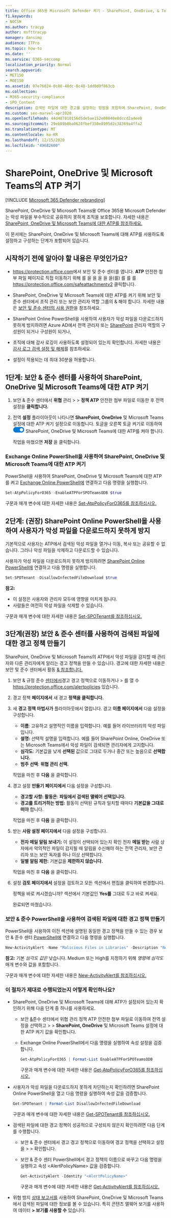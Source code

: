 ```yaml
---
title: Office 365용 Microsoft Defender 켜기 - SharePoint, OneDrive, & Teams
f1.keywords:
- NOCSH
ms.author: tracyp
author: msfttracyp
manager: dansimp
audience: ITPro
ms.topic: how-to
ms.date: ''
ms.service: O365-seccomp
localization_priority: Normal
search.appverid:
- MET150
- MOE150
ms.assetid: 07e76024-0c80-40dc-8c48-1dd0d0f863cb
ms.collection:
- M365-security-compliance
- SPO_Content
description: 검색된 파일에 대한 경고를 설정하는 방법을 포함하여 SharePoint, OneDrive 및 Teams에 대해 ATP를 켜는 방법을 알아보습니다.
ms.custom: seo-marvel-apr2020
ms.openlocfilehash: 44d487810156d5de5ae152e08040e8dccd2a4ee0
ms.sourcegitcommit: 29eb89b8ba0628fbef350e8995d2c38369a4ffa2
ms.translationtype: MT
ms.contentlocale: ko-KR
ms.lasthandoff: 12/15/2020
ms.locfileid: "49682600"
---
```

# <a name="turn-on-atp-for-sharepoint-onedrive-and-microsoft-teams"></a>SharePoint, OneDrive 및 Microsoft Teams의 ATP 켜기

[!INCLUDE [Microsoft 365 Defender rebranding](../includes/microsoft-defender-for-office.md)]

SharePoint, OneDrive 및 Microsoft Teams용 Office 365용 Microsoft Defender는 악성 파일을 부수적으로 공유하지 못하게 조직을 보호합니다. 자세한 내용은 [SharePoint, OneDrive 및 Microsoft Teams에 대한 ATP를 참조하세요.](atp-for-spo-odb-and-teams.md)

이 문서에는 SharePoint, OneDrive 및 Microsoft Teams에 대해 ATP를 사용하도록 설정하고 구성하는 단계가 포함되어 있습니다.

## <a name="what-do-you-need-to-know-before-you-begin"></a>시작하기 전에 알아야 할 내용은 무엇인가요?

- <https://protection.office.com>에서 보안 및 준수 센터를 엽니다. **ATP** 안전한 첨부 파일 페이지로 직접 이동하기 위해 를 을 을 을 을 을(를) 를 를 를 <https://protection.office.com/safeattachmentv2> 클릭합니다.

- SharePoint, OneDrive 및 Microsoft Teams에 대한 ATP를 켜기 위해  보안  및 준수 센터에서 조직 관리 또는 보안 관리자 역할 그룹의 & 해야 합니다. 자세한 내용은 [보안 및 준수 센터의 사용 권한](permissions-in-the-security-and-compliance-center.md)을 참조하세요.

- SharePoint Online PowerShell을 사용하여 사용자가 악성 파일을 다운로드하지 못하게 [](https://docs.microsoft.com/azure/active-directory/users-groups-roles/directory-assign-admin-roles#global-administrator--company-administrator) 방지하려면 Azure AD에서 전역 관리자 또는 [SharePoint](https://docs.microsoft.com/azure/active-directory/users-groups-roles/directory-assign-admin-roles#sharepoint-administrator) 관리자 역할의 구성원이 되거나 구성원이 되거나,

- 조직에 대해 감사 로깅이 사용하도록 설정되어 있는지 확인합니다. 자세한 내용은 [감사 로그 검색 설정 및 해제](../../compliance/turn-audit-log-search-on-or-off.md)를 참조하세요.

- 설정이 적용되는 데 최대 30분을 허용합니다.

## <a name="step-1-use-the-security--compliance-center-to-turn-on-atp-for-sharepoint-onedrive-and-microsoft-teams"></a>1단계: 보안 & 준수 센터를 사용하여 SharePoint, OneDrive 및 Microsoft Teams에 대한 ATP 켜기

1. 보안 & 준수 센터에서 **위협** 관리 \>  \> **정책 ATP** 안전한 첨부 파일로 이동한 후 전역 설정을 **클릭합니다.**

2. 전역 **설정** 플라이아웃이 나타나면 **SharePoint, OneDrive** 및 Microsoft Teams 설정에 대한 ATP 켜기 설정으로 이동합니다. 토글을 오른쪽 토글 켜기로 이동하여 ![ ](../../media/scc-toggle-on.png) SharePoint, OneDrive 및 Microsoft Teams에 대한 ATP를 켜야 합니다.

   작업을 마쳤으면 **저장** 을 클릭합니다.

### <a name="use-exchange-online-powershell-to-turn-on-atp-for-sharepoint-onedrive-and-microsoft-teams"></a>Exchange Online PowerShell을 사용하여 SharePoint, OneDrive 및 Microsoft Teams에 대한 ATP 켜기

PowerShell을 사용하여 SharePoint, OneDrive 및 Microsoft Teams에 대한 ATP를 켜고 [Exchange Online PowerShell에](https://docs.microsoft.com/powershell/exchange/connect-to-exchange-online-powershell) 연결하고 다음 명령을 실행합니다.

```powershell
Set-AtpPolicyForO365 -EnableATPForSPOTeamsODB $true
```

구문과 매개 변수에 대한 자세한 내용은 [Set-AtpPolicyForO365를 참조하십시오.](https://docs.microsoft.com/powershell/module/exchange/set-atppolicyforo365)

## <a name="step-2-recommended-use-sharepoint-online-powershell-to-prevent-users-from-downloading-malicious-files"></a>2단계: (권장) SharePoint Online PowerShell을 사용하여 사용자가 악성 파일을 다운로드하지 못하게 방지

기본적으로 사용자는 ATP에서 검색된 악성 파일을 열거나 이동, 복사 또는 공유할 수 없습니다. 그러나 악성 파일을 삭제하고 다운로드할 수 있습니다.

사용자가 악성 파일을 다운로드하지 못하게 방지하려면 [SharePoint Online PowerShell에](https://docs.microsoft.com/powershell/sharepoint/sharepoint-online/connect-sharepoint-online) 연결하고 다음 명령을 실행합니다.

```powershell
Set-SPOTenant -DisallowInfectedFileDownload $true
```

**참고:**

- 이 설정은 사용자와 관리자 모두에 영향을 미치게 됩니다.
- 사람들은 여전히 악성 파일을 삭제할 수 있습니다.

구문과 매개 변수에 대한 자세한 내용은 [Set-SPOTenant를 참조하십시오.](https://docs.microsoft.com/powershell/module/sharepoint-online/Set-SPOTenant)

## <a name="step-3-recommended-use-the-security--compliance-center-to-create-an-alert-policy-for-detected-files"></a>3단계(권장) 보안 & 준수 센터를 사용하여 검색된 파일에 대한 경고 정책 만들기

SharePoint, OneDrive 및 Microsoft Teams의 ATP에서 악성 파일을 감지할 때 관리자와 다른 관리자에게 알리는 경고 정책을 만들 수 있습니다. 경고에 대한 자세한 내용은 보안 및 준수 센터에서 활동 [& 참조합니다.](../../compliance/create-activity-alerts.md)

1. 보안 & 규정 준수 [센터에서](https://protection.office.com)경고  경고 정책으로 이동하거나 \>  를 열 수 <https://protection.office.com/alertpolicies> 있습니다.

2. 경고 정책 **페이지에서** 새 경고 **정책을 클릭합니다.**

3. 새 **경고 정책 마법사가** 플라이아웃에서 열립니다. 경고 **이름 페이지에서** 다음 설정을 구성합니다.

   - **이름**: 고유하고 설명적인 이름을 입력합니다. 예를 들어 라이브러리의 악성 파일입니다.
   - **설명:** 선택적 설명을 입력합니다. 예를 들어 SharePoint Online, OneDrive 또는 Microsoft Teams에서 악성 파일이 검색되면 관리자에게 고지합니다.
   - **심각도**: 기본값을 낮게 **선택된** 값으로 그대로 두거나 중간 또는 높음으로  **선택합니다.**
   - **범주 선택**: **위협 관리 선택.**

   작업을 마친 후 **다음** 을 클릭합니다.

4. 경고 설정 **만들기 페이지에서** 다음 설정을 구성합니다.

   - **경고할 사항: 활동은**: **파일에서 검색된 맬웨어 선택입니다.**
   - **경고를 트리거하는 방법:** 활동이 선택된 규칙과 일치할 때마다 **기본값을 그대로 떠야** 합니다.

   작업을 마친 후 **다음** 을 클릭합니다.

5. 받는 **사람 설정 페이지에서** 다음 설정을 구성합니다.

   - **전자 메일 알림 보내기:** 이 설정이 선택되어 있는지 확인 전자 **메일 받는** 사람 상자에서 악의적인 파일이 감지될 때 알림을 수신해야 하는 전역 관리자, 보안 관리자 또는 보안 독자를 하나 이상 선택합니다.
   - **일별 알림 제한:** 기본값을 **제한하지 않습니다.**

   작업을 마친 후 **다음** 을 클릭합니다.

6. 설정 **검토 페이지에서** 설정을 검토하고 모든  섹션에서 편집을 클릭하여 변경합니다.

   정책을  바로 켜시겠습니까? 섹션에서 기본값인 **Yes를** 그대로 두고 바로 켜세요.

   완료되면 마쳤습니다. 

### <a name="use-security--compliance-powershell-to-create-an-alert-policy-for-detected-files"></a>보안 & 준수 PowerShell을 사용하여 검색된 파일에 대한 경고 정책 만들기

PowerShell을 사용하여 이전 섹션에 설명된 동일한 경고 정책을 만들 수 있는 경우 보안 & 준수 센터 [PowerShell에](https://docs.microsoft.com/powershell/exchange/connect-to-scc-powershell) 연결하고 다음 명령을 실행합니다.

```powershell
New-ActivityAlert -Name "Malicious Files in Libraries" -Description "Notifies admins when malicious files are detected in SharePoint Online, OneDrive, or Microsoft Teams" -Category ThreatManagement -Operation FileMalwareDetected -NotifyUser "admin1@contoso.com","admin2@contoso.com"
```

**참고:** 기본 _심각도 값은_ 낮습니다. Medium 또는 High를 지정하기 위해 _명령에 심각도_ 매개 변수와 값을 포함합니다.

구문과 매개 변수에 대한 자세한 내용은 [New-ActivityAlert를 참조하십시오.](https://docs.microsoft.com/powershell/module/exchange/new-activityalert)

### <a name="how-do-you-know-these-procedures-worked"></a>이 절차가 제대로 수행되었는지 어떻게 확인하나요?

- SharePoint, OneDrive 및 Microsoft Teams에 대해 ATP가 설정되어 있는지 확인하기 위해 다음 단계 중 하나를 사용하세요.

  - 보안 [&](https://protection.office.com)준수 센터에서 위협 관리  정책 ATP 안전한 첨부 파일로 이동하여 전역 설정을 선택하고 \>  \>  **SharePoint, OneDrive** 및 Microsoft Teams 설정에 대한 ATP 켜기 값을 확인합니다.

  - Exchange Online PowerShell에서 다음 명령을 실행하여 속성 설정을 검증합니다.

    ```powershell
    Get-AtpPolicyForO365 | Format-List EnableATPForSPOTeamsODB
    ```

    구문과 매개 변수에 대한 자세한 내용은 [Get-AtpPolicyForO365를 참조하십시오.](https://docs.microsoft.com/powershell/module/exchange/get-atppolicyforo365)

- 사용자가 악성 파일을 다운로드하지 못하게 차단하는지 확인하려면 SharePoint Online PowerShell을 열고 다음 명령을 실행하여 속성 값을 검증합니다.

  ```powershell
  Get-SPOTenant | Format-List DisallowInfectedFileDownload
  ```

  구문과 매개 변수에 대한 자세한 내용은 [Get-SPOTenant를 참조하십시오.](https://docs.microsoft.com/powershell/module/sharepoint-online/Set-SPOTenant)

- 검색된 파일에 대한 경고 정책이 성공적으로 구성되지 않은지 확인하려면 다음 단계를 수행합니다.

  - 보안 & 준수 센터에서 경고 경고  정책으로 이동하여 경고 정책을 선택하고 설정을 \>  \> 확인합니다.

  - 보안 & 준수 센터 PowerShell에서 경고 정책의 이름으로 바꾸고 다음 명령을 실행하고 속성 \<AlertPolicyName\> 값을 검증합니다.

    ```powershell
    Get-ActivityAlert -Identity "<AlertPolicyName>"
    ```

    구문과 매개 변수에 대한 자세한 내용은 [Get-ActivityAlert를 참조하십시오.](https://docs.microsoft.com/powershell/module/exchange/get-activityalert)

- 위협 방지 [상태 보고서를](view-email-security-reports.md#threat-protection-status-report) 사용하여 SharePoint, OneDrive 및 Microsoft Teams에서 검색된 파일에 대한 정보를 볼 수 있습니다. 특히 콘텐츠 맬웨어 보기를 사용하여 데이터 **\> 보기를 사용할 수** 있습니다.

